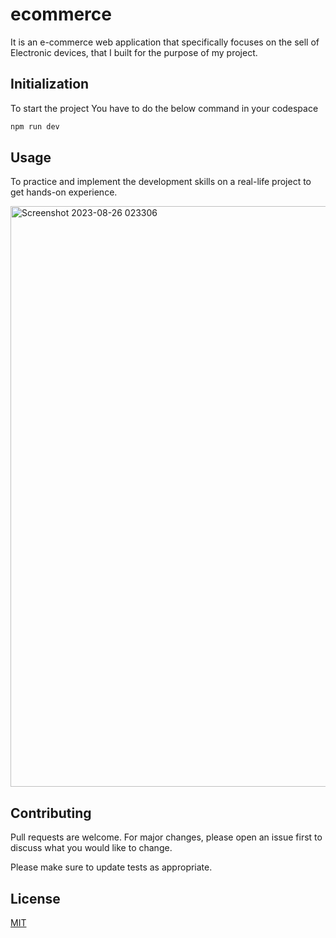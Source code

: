 # ecommerce

It is an e-commerce web application that specifically focuses on the sell of Electronic devices, that I built for the purpose of my project. 

## Initialization

To start the project You have to do the below command in your codespace

```bash
npm run dev
```

## Usage
To practice and implement the development skills on a real-life project to get hands-on experience.

<img width="929" alt="Screenshot 2023-08-26 023306" src="https://github.com/harsh-9389/ecommerce/assets/99734334/d9fc2148-5f85-4dde-8c50-002f454d1bb7">

## Contributing

Pull requests are welcome. For major changes, please open an issue first
to discuss what you would like to change.

Please make sure to update tests as appropriate.

## License

[MIT](https://choosealicense.com/licenses/mit/)
